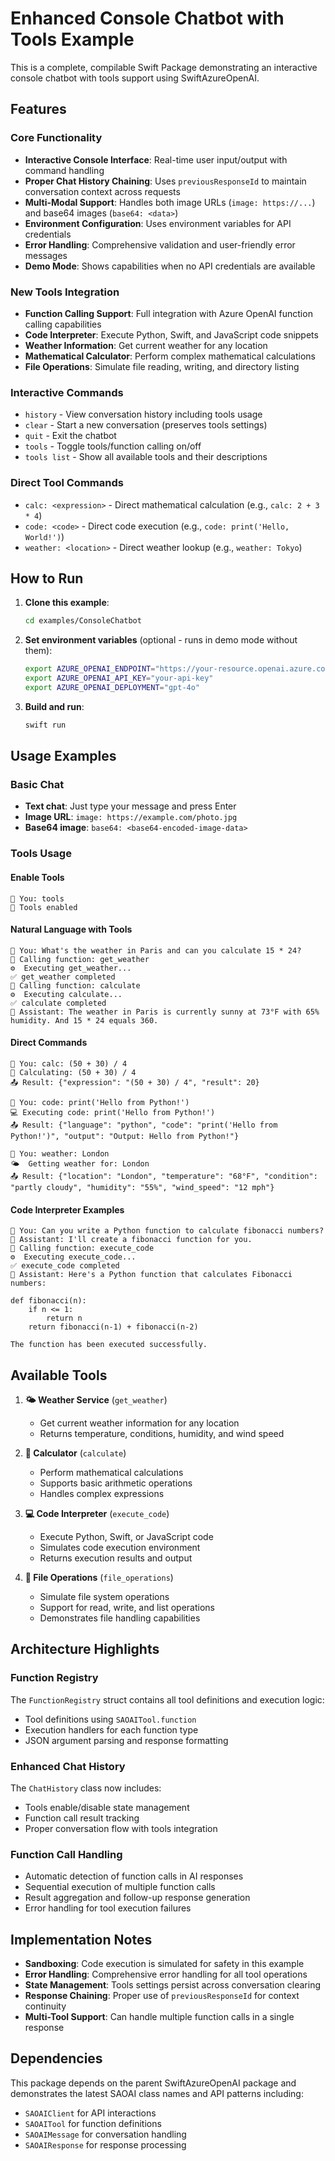 # Enhanced Console Chatbot with Tools Example

This is a complete, compilable Swift Package demonstrating an interactive console chatbot with tools support using SwiftAzureOpenAI.

## Features

### Core Functionality
- **Interactive Console Interface**: Real-time user input/output with command handling
- **Proper Chat History Chaining**: Uses `previousResponseId` to maintain conversation context across requests
- **Multi-Modal Support**: Handles both image URLs (`image: https://...`) and base64 images (`base64: <data>`)
- **Environment Configuration**: Uses environment variables for API credentials
- **Error Handling**: Comprehensive validation and user-friendly error messages
- **Demo Mode**: Shows capabilities when no API credentials are available

### New Tools Integration
- **Function Calling Support**: Full integration with Azure OpenAI function calling capabilities
- **Code Interpreter**: Execute Python, Swift, and JavaScript code snippets
- **Weather Information**: Get current weather for any location
- **Mathematical Calculator**: Perform complex mathematical calculations
- **File Operations**: Simulate file reading, writing, and directory listing

### Interactive Commands
- `history` - View conversation history including tools usage
- `clear` - Start a new conversation (preserves tools settings)
- `quit` - Exit the chatbot
- `tools` - Toggle tools/function calling on/off
- `tools list` - Show all available tools and their descriptions

### Direct Tool Commands
- `calc: <expression>` - Direct mathematical calculation (e.g., `calc: 2 + 3 * 4`)
- `code: <code>` - Direct code execution (e.g., `code: print('Hello, World!')`)
- `weather: <location>` - Direct weather lookup (e.g., `weather: Tokyo`)

## How to Run

1. **Clone this example**:
   ```bash
   cd examples/ConsoleChatbot
   ```

2. **Set environment variables** (optional - runs in demo mode without them):
   ```bash
   export AZURE_OPENAI_ENDPOINT="https://your-resource.openai.azure.com"
   export AZURE_OPENAI_API_KEY="your-api-key"
   export AZURE_OPENAI_DEPLOYMENT="gpt-4o"
   ```

3. **Build and run**:
   ```bash
   swift run
   ```

## Usage Examples

### Basic Chat
- **Text chat**: Just type your message and press Enter
- **Image URL**: `image: https://example.com/photo.jpg`
- **Base64 image**: `base64: <base64-encoded-image-data>`

### Tools Usage

#### Enable Tools
```
👤 You: tools
🔧 Tools enabled
```

#### Natural Language with Tools
```
👤 You: What's the weather in Paris and can you calculate 15 * 24?
🔧 Calling function: get_weather
⚙️  Executing get_weather...
✅ get_weather completed
🔧 Calling function: calculate
⚙️  Executing calculate...
✅ calculate completed
🤖 Assistant: The weather in Paris is currently sunny at 73°F with 65% humidity. And 15 * 24 equals 360.
```

#### Direct Commands
```
👤 You: calc: (50 + 30) / 4
🧮 Calculating: (50 + 30) / 4
📤 Result: {"expression": "(50 + 30) / 4", "result": 20}

👤 You: code: print('Hello from Python!')
💻 Executing code: print('Hello from Python!')
📤 Result: {"language": "python", "code": "print('Hello from Python!')", "output": "Output: Hello from Python!"}

👤 You: weather: London
🌤️  Getting weather for: London
📤 Result: {"location": "London", "temperature": "68°F", "condition": "partly cloudy", "humidity": "55%", "wind_speed": "12 mph"}
```

#### Code Interpreter Examples
```
👤 You: Can you write a Python function to calculate fibonacci numbers?
🤖 Assistant: I'll create a fibonacci function for you.
🔧 Calling function: execute_code
⚙️  Executing execute_code...
✅ execute_code completed
🤖 Assistant: Here's a Python function that calculates Fibonacci numbers:

def fibonacci(n):
    if n <= 1:
        return n
    return fibonacci(n-1) + fibonacci(n-2)

The function has been executed successfully.
```

## Available Tools

1. **🌤️ Weather Service** (`get_weather`)
   - Get current weather information for any location
   - Returns temperature, conditions, humidity, and wind speed

2. **🧮 Calculator** (`calculate`)
   - Perform mathematical calculations
   - Supports basic arithmetic operations
   - Handles complex expressions

3. **💻 Code Interpreter** (`execute_code`)
   - Execute Python, Swift, or JavaScript code
   - Simulates code execution environment
   - Returns execution results and output

4. **📁 File Operations** (`file_operations`)
   - Simulate file system operations
   - Support for read, write, and list operations
   - Demonstrates file handling capabilities

## Architecture Highlights

### Function Registry
The `FunctionRegistry` struct contains all tool definitions and execution logic:
- Tool definitions using `SAOAITool.function`
- Execution handlers for each function type
- JSON argument parsing and response formatting

### Enhanced Chat History
The `ChatHistory` class now includes:
- Tools enable/disable state management
- Function call result tracking
- Proper conversation flow with tools integration

### Function Call Handling
- Automatic detection of function calls in AI responses
- Sequential execution of multiple function calls
- Result aggregation and follow-up response generation
- Error handling for tool execution failures

## Implementation Notes

- **Sandboxing**: Code execution is simulated for safety in this example
- **Error Handling**: Comprehensive error handling for all tool operations
- **State Management**: Tools settings persist across conversation clearing
- **Response Chaining**: Proper use of `previousResponseId` for context continuity
- **Multi-Tool Support**: Can handle multiple function calls in a single response

## Dependencies

This package depends on the parent SwiftAzureOpenAI package and demonstrates the latest SAOAI class names and API patterns including:
- `SAOAIClient` for API interactions
- `SAOAITool` for function definitions
- `SAOAIMessage` for conversation handling
- `SAOAIResponse` for response processing